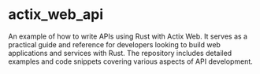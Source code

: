 # actix_web_api
An example of how to write APIs using Rust with Actix Web. It serves as a practical guide and reference for developers looking to build web applications and services with Rust. The repository includes detailed examples and code snippets covering various aspects of API development.
